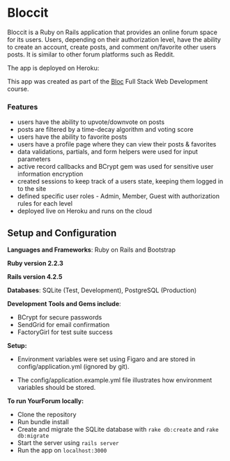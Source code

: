 # Bloccit

Bloccit is a Ruby on Rails application that provides an online forum space for its users. Users, depending on their authorization level, have the ability to create an account, create posts, and comment on/favorite other users posts. It is similar to other forum platforms such as Reddit.

The app is deployed on Heroku:

This app was created as part of the [Bloc](www.bloc.io) Full Stack Web Development course.

### Features
+ users have the ability to upvote/downvote on posts
+ posts are filtered by a time-decay algorithm and voting score
+ users have the ability to favorite posts
+ users have a profile page where they can view their posts & favorites
+ data validations, partials, and form helpers were used for input parameters
+ active record callbacks and BCrypt gem was used for sensitive user information encryption
+ created sessions to keep track of a users state, keeping them logged in to the site
+ defined specific user roles - Admin, Member, Guest with authorization rules for each level
+ deployed live on Heroku and runs on the cloud

## Setup and Configuration

**Languages and Frameworks**: Ruby on Rails and Bootstrap

**Ruby version 2.2.3**

**Rails version 4.2.5**

**Databases**: SQLite (Test, Development), PostgreSQL (Production)

**Development Tools and Gems include**:

+ BCrypt for secure passwords
+ SendGrid for email confirmation
+ FactoryGirl for test suite success

**Setup:**

+ Environment variables were set using Figaro and are stored in config/application.yml (ignored by git).

+ The config/application.example.yml file illustrates how environment variables should be stored.

**To run YourForum locally:**

+ Clone the repository
+ Run bundle install
+ Create and migrate the SQLite database with `rake db:create` and `rake db:migrate`
+ Start the server using `rails server`
+ Run the app on `localhost:3000`
